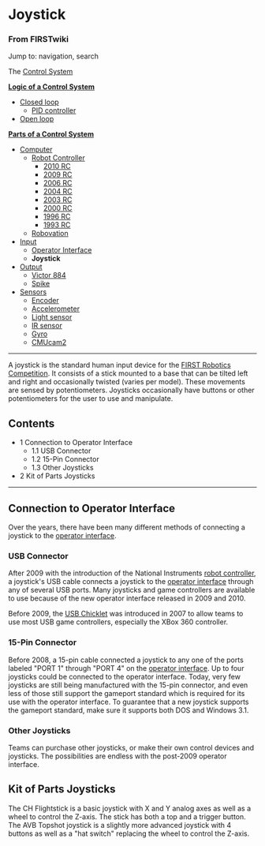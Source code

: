 # Joystick

### From FIRSTwiki

Jump to: navigation, search

The [Control System](/index.php/Control_system "Control system" )

**[Logic of a Control System](/index.php/Logic_of_a_control_system "Logic of a control system" )**

  * [Closed loop](/index.php/Closed_loop "Closed loop" )
    * [PID controller](/index.php/PID_controller "PID controller" )
  * [Open loop](/index.php/Open_loop "Open loop" )

**[Parts of a Control System](/index.php/Parts_of_a_control_system "Parts of a control system" )**

  * [Computer](/index.php/Computer "Computer" )
    * [Robot Controller](/index.php/Robot_Controller "Robot Controller" )
      * [2010 RC](/index.php/Robot_Controller_%282010%29 "Robot Controller \(2010\)" )
      * [2009 RC](/index.php/Robot_Controller_%282009%29 "Robot Controller \(2009\)" )
      * [2006 RC](/index.php/Robot_Controller_%282006%29 "Robot Controller \(2006\)" )
      * [2004 RC](/index.php/Robot_Controller_%282004%29 "Robot Controller \(2004\)" )
      * [2003 RC](/index.php/Robot_Controller_%282003%29 "Robot Controller \(2003\)" )
      * [2000 RC](/index.php/Robot_Controller_%282000%29 "Robot Controller \(2000\)" )
      * [1996 RC](/index.php?title=Robot_Controller_%281996%29&action=edit "Robot Controller \(1996\)" )
      * [1993 RC](/index.php?title=Robot_Controller_%281993%29&action=edit "Robot Controller \(1993\)" )
    * [Robovation](/index.php/Robovation "Robovation" )
  * [Input](/index.php/Input "Input" )
    * [Operator Interface](/index.php/Operator_Interface "Operator Interface" )
    * **Joystick**
  * [Output](/index.php/Output "Output" )
    * [Victor 884](/index.php/Victor_884 "Victor 884" )
    * [Spike](/index.php/Spike "Spike" )
  * [Sensors](/index.php/Sensor "Sensor" )
    * [Encoder](/index.php/Encoder "Encoder" )
    * [Accelerometer](/index.php/Accelerometer "Accelerometer" )
    * [Light sensor](/index.php?title=Light_sensor&action=edit "Light sensor" )
    * [IR sensor](/index.php/IR_sensor "IR sensor" )
    * [Gyro](/index.php/Gyro "Gyro" )
    * [CMUcam2](/index.php/CMUcam2 "CMUcam2" )  
---  
  
A joystick is the standard human input device for the [FIRST Robotics
Competition](/index.php/FIRST_Robotics_Competition "FIRST Robotics
Competition" ). It consists of a stick mounted to a base that can be tilted
left and right and occasionally twisted (varies per model). These movements
are sensed by potentiometers. Joysticks occasionally have buttons or other
potentiometers for the user to use and manipulate.

## Contents

  * 1 Connection to Operator Interface
    * 1.1 USB Connector
    * 1.2 15-Pin Connector
    * 1.3 Other Joysticks
  * 2 Kit of Parts Joysticks  
---  
  

## Connection to Operator Interface

Over the years, there have been many different methods of connecting a
joystick to the [operator interface](/index.php/Operator_Interface "Operator
Interface" ).


### USB Connector

After 2009 with the introduction of the National Instruments [robot
controller](/index.php/Robot_Controller "Robot Controller" ), a joystick's USB
cable connects a joystick to the [operator
interface](/index.php/Operator_Interface "Operator Interface" ) through any of
several USB ports. Many joysticks and game controllers are available to use
because of the new operator interface released in 2009 and 2010.

Before 2009, the [USB Chicklet](/index.php/USB_chicklet "USB chicklet" ) was
introduced in 2007 to allow teams to use most USB game controllers, especially
the XBox 360 controller.


### 15-Pin Connector

Before 2008, a 15-pin cable connected a joystick to any one of the ports
labeled "PORT 1" through "PORT 4" on the [operator
interface](/index.php/Operator_Interface "Operator Interface" ). Up to four
joysticks could be connected to the operator interface. Today, very few
joysticks are still being manufactured with the 15-pin connector, and even
less of those still support the gameport standard which is required for its
use with the operator interface. To guarantee that a new joystick supports the
gameport standard, make sure it supports both DOS and Windows 3.1.


### Other Joysticks

Teams can purchase other joysticks, or make their own control devices and
joysticks. The possibilities are endless with the post-2009 operator
interface.


## Kit of Parts Joysticks

The CH Flightstick is a basic joystick with X and Y analog axes as well as a
wheel to control the Z-axis. The stick has both a top and a trigger button.
The AVB Topshot joystick is a slightly more advanced joystick with 4 buttons
as well as a "hat switch" replacing the wheel to control the Z-axis.

